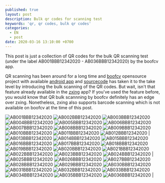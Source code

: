 ```yaml
---
published: true
layout: post
description: Bulk qr codes for scanning test
keywords: 'qr, qr codes, bulk qr codes'
categories:
  - EN
  - post
date: 2020-03-16 13:10:00 +0700
---
```

This post is just a collection of QR codes for the bulk QR scanning test (under the label AB001BBB12342020 - AB036BBB12342020) by the boofcv app. 

QR scanning has been around for a long time and [boofcv](https://boofcv.org/index.php?title=Main_Page) opensource project with available [android app](https://play.google.com/store/apps/details?id=org.boofcv.android&hl=en) and [sourcecode](https://github.com/lessthanoptimal/BoofCV) has taken it to the take level by introducing the bulk scanning of the QR codes. But wait, isn't that feature already available in the [zxing](https://github.com/zxing/zxing) app? If you've used the feature before, you would know that QR bulk scannning by boofcv definitely has an edge over zxing. Nonetheless, zxing also supports barcode scanning which is not available on boofcv at the time of this post. 


![AB001BBB12342020](https://livenlearnaday.github.io/images/code1to120/AB001BBB12342020.png)   ![AB002BBB12342020](https://livenlearnaday.github.io/images/code1to120/AB002BBB12342020.png)   ![AB003BBB12342020](https://livenlearnaday.github.io/images/code1to120/AB003BBB12342020.png)   ![AB004BBB12342020](https://livenlearnaday.github.io/images/code1to120/AB004BBB12342020.png)   ![AB005BBB12342020](https://livenlearnaday.github.io/images/code1to120/AB005BBB12342020.png)   ![AB006BBB12342020](https://livenlearnaday.github.io/images/code1to120/AB006BBB12342020.png)   ![AB007BBB12342020](https://livenlearnaday.github.io/images/code1to120/AB007BBB12342020.png)   ![AB008BBB12342020](https://livenlearnaday.github.io/images/code1to120/AB008BBB12342020.png)   ![AB009BBB12342020](https://livenlearnaday.github.io/images/code1to120/AB009BBB12342020.png)   ![AB010BBB12342020](https://livenlearnaday.github.io/images/code1to120/AB010BBB12342020.png)   ![AB011BBB12342020](https://livenlearnaday.github.io/images/code1to120/AB011BBB12342020.png)   ![AB012BBB12342020](https://livenlearnaday.github.io/images/code1to120/AB012BBB12342020.png)  |
![AB013BBB12342020](https://livenlearnaday.github.io/images/code1to120/AB013BBB12342020.png)   ![AB014BBB12342020](https://livenlearnaday.github.io/images/code1to120/AB014BBB12342020.png)   ![AB015BBB12342020](https://livenlearnaday.github.io/images/code1to120/AB015BBB12342020.png)   ![AB016BBB12342020](https://livenlearnaday.github.io/images/code1to120/AB016BBB12342020.png)   ![AB017BBB12342020](https://livenlearnaday.github.io/images/code1to120/AB017BBB12342020.png)   ![AB018BBB12342020](https://livenlearnaday.github.io/images/code1to120/AB018BBB12342020.png)   ![AB019BBB12342020](https://livenlearnaday.github.io/images/code1to120/AB019BBB12342020.png)   ![AB020BBB12342020](https://livenlearnaday.github.io/images/code1to120/AB020BBB12342020.png)   ![AB021BBB12342020](https://livenlearnaday.github.io/images/code1to120/AB021BBB12342020.png)   ![AB022BBB12342020](https://livenlearnaday.github.io/images/code1to120/AB022BBB12342020.png)   ![AB023BBB12342020](https://livenlearnaday.github.io/images/code1to120/AB023BBB12342020.png)   ![AB024BBB12342020](https://livenlearnaday.github.io/images/code1to120/AB024BBB12342020.png)  |
![AB025BBB12342020](https://livenlearnaday.github.io/images/code1to120/AB025BBB12342020.png)   ![AB026BBB12342020](https://livenlearnaday.github.io/images/code1to120/AB026BBB12342020.png)   ![AB027BBB12342020](https://livenlearnaday.github.io/images/code1to120/AB027BBB12342020.png)   ![AB028BBB12342020](https://livenlearnaday.github.io/images/code1to120/AB028BBB12342020.png)   ![AB029BBB12342020](https://livenlearnaday.github.io/images/code1to120/AB029BBB12342020.png)   ![AB030BBB12342020](https://livenlearnaday.github.io/images/code1to120/AB030BBB12342020.png)   ![AB031BBB12342020](https://livenlearnaday.github.io/images/code1to120/AB031BBB12342020.png)   ![AB032BBB12342020](https://livenlearnaday.github.io/images/code1to120/AB032BBB12342020.png)   ![AB033BBB12342020](https://livenlearnaday.github.io/images/code1to120/AB033BBB12342020.png)   ![AB034BBB12342020](https://livenlearnaday.github.io/images/code1to120/AB034BBB12342020.png)   ![AB035BBB12342020](https://livenlearnaday.github.io/images/code1to120/AB035BBB12342020.png)   ![AB036BBB12342020](https://livenlearnaday.github.io/images/code1to120/AB036BBB12342020.png)  |

